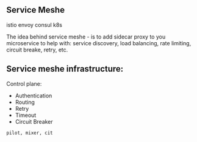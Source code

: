 Service Meshe
-

istio
envoy
consul
k8s

The idea behind service meshe - is to add sidecar proxy
to you microservice to help with:
service discovery, load balancing, rate limiting, circuit breake, retry, etc.

## Service meshe infrastructure:

Control plane:
* Authentication
* Routing
* Retry
* Timeout
* Circuit Breaker

````
pilot, mixer, cit
````
